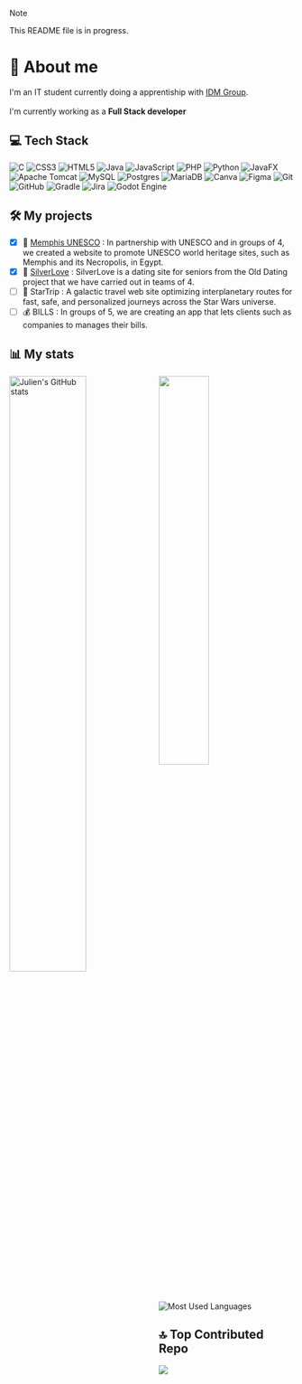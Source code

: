 
> [!NOTE]
> This README file is in progress.
# 💫 About me
I'm an IT student currently doing a apprentiship with [IDM Group](https://www.idmgroup.com/).<br><br>I'm currently working as a **Full Stack developer**

## 💻 Tech Stack 
![C](https://img.shields.io/badge/c-%2300599C.svg?style=for-the-badge&logo=c&logoColor=white) ![CSS3](https://img.shields.io/badge/css3-%231572B6.svg?style=for-the-badge&logo=css3&logoColor=white) ![HTML5](https://img.shields.io/badge/html5-%23E34F26.svg?style=for-the-badge&logo=html5&logoColor=white) ![Java](https://img.shields.io/badge/java-%23ED8B00.svg?style=for-the-badge&logo=openjdk&logoColor=white) ![JavaScript](https://img.shields.io/badge/javascript-%23323330.svg?style=for-the-badge&logo=javascript&logoColor=%23F7DF1E) ![PHP](https://img.shields.io/badge/php-%23777BB4.svg?style=for-the-badge&logo=php&logoColor=white) ![Python](https://img.shields.io/badge/python-3670A0?style=for-the-badge&logo=python&logoColor=ffdd54) ![JavaFX](https://img.shields.io/badge/javafx-%23FF0000.svg?style=for-the-badge&logo=javafx&logoColor=white) ![Apache Tomcat](https://img.shields.io/badge/apache%20tomcat-%23F8DC75.svg?style=for-the-badge&logo=apache-tomcat&logoColor=black) ![MySQL](https://img.shields.io/badge/mysql-4479A1.svg?style=for-the-badge&logo=mysql&logoColor=white) ![Postgres](https://img.shields.io/badge/postgres-%23316192.svg?style=for-the-badge&logo=postgresql&logoColor=white) ![MariaDB](https://img.shields.io/badge/MariaDB-003545?style=for-the-badge&logo=mariadb&logoColor=white) ![Canva](https://img.shields.io/badge/Canva-%2300C4CC.svg?style=for-the-badge&logo=Canva&logoColor=white) ![Figma](https://img.shields.io/badge/figma-%23F24E1E.svg?style=for-the-badge&logo=figma&logoColor=white) ![Git](https://img.shields.io/badge/git-%23F05033.svg?style=for-the-badge&logo=git&logoColor=white) ![GitHub](https://img.shields.io/badge/github-%23121011.svg?style=for-the-badge&logo=github&logoColor=white) ![Gradle](https://img.shields.io/badge/Gradle-02303A.svg?style=for-the-badge&logo=Gradle&logoColor=white) ![Jira](https://img.shields.io/badge/jira-%230A0FFF.svg?style=for-the-badge&logo=jira&logoColor=white) ![Godot Engine](https://img.shields.io/badge/GODOT-%23FFFFFF.svg?style=for-the-badge&logo=godot-engine)


## 🛠️ My projects

- [x] 🏰 [Memphis UNESCO](https://perso-etudiant.u-pem.fr/~julien.synaeve/memphis) : In partnership with UNESCO and in groups of 4, we created a website to promote UNESCO world heritage sites, such as Memphis and its Necropolis, in Egypt.
- [x] 💞 [SilverLove](https://perso-etudiant.u-pem.fr/~julien.synaeve/silverlove) : SilverLove is a dating site for seniors from the Old Dating project that we have carried out in teams of 4.
- [ ] 🚀 StarTrip : A galactic travel web site optimizing interplanetary routes for fast, safe, and personalized journeys across the Star Wars universe.
- [ ] 💰 BILLS : In groups of 5, we are creating an app that lets clients such as companies to manages their bills.

## 📊 My stats 
<img align="left" width="52%" alt="Julien's GitHub stats" src="https://github-readme-stats.vercel.app/api?username=JulienS-Code&theme=github_dark_dimmed&hide_border=false&include_all_commits=false&count_private=false"/>
<img align="left" width="42%" alt="" src="https://github-readme-stats.vercel.app/api/top-langs/?username=JulienS-Code&theme=github_dark_dimmed&hide_border=false&include_all_commits=false&count_private=false&layout=compact"/>
<img alt="Most Used Languages" src="https://github-readme-streak-stats.herokuapp.com/?user=JulienS-Code&theme=github_dark_dimmed&hide_border=false"/>


## 🔝 Top Contributed Repo
![](https://github-contributor-stats.vercel.app/api?username=JulienS-Code&limit=5&theme=github_dark_dimmed&combine_all_yearly_contributions=true)


<!-- Proudly created with GPRM ( https://gprm.itsvg.in ) -->

<!--
**JulienS-Code/JulienS-Code** is a ✨ _special_ ✨ repository because its `README.md` (this file) appears on your GitHub profile.

Here are some ideas to get you started:

- 🔭 I’m currently working on ...
- 🌱 I’m currently learning ...
- 👯 I’m looking to collaborate on ...
- 🤔 I’m looking for help with ...
- 💬 Ask me about ...
- 📫 How to reach me: ...
- 😄 Pronouns: ...
- ⚡ Fun fact: ...
-->
